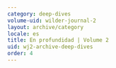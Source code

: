 ```yaml
---
category: deep-dives
volume-uid: wilder-journal-2
layout: archive/category
locale: es
title: En profundidad | Volume 2
uid: wj2-archive-deep-dives
order: 4
---
```

